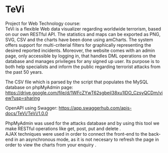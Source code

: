 # TeVi
Project for Web Technology course:</br>
TeVi is a flexible Web data visualizer regarding worldwide terrorism, based on our own RESTful API. The statistics and maps can be exported as PNG, SVG, CSV and the charts have been done using amCharts. The system offers support for multi-criterial filters for graphically representing the desired reported incidents. Moreover, the website comes with an admin page, only accessible by logging in, that handles DML operations on the database and manages privileges for any signed up user. Its purpose is to both help specialists and inform the public regarding terrorist attacks from the past 50 years.

The CSV file which is parsed by the script that populates the MySQL database on phpMyAdmin page:</br>
  https://drive.google.com/file/d/1WFcZYwT62sgbejl38xu1lDO_CzsyQCDm/view?usp=sharing 
  
OpenAPI using Swagger: https://app.swaggerhub.com/apis-docs/TeVi/TeVi/1.0.0 </br>

  PhpMyAdmin was used for the attacks database and by using this tool we make RESTful operations like get, post, put and delete .    
  AJAX techniques were used in order to connect the front-end to the back-end in an asynchronous mode,
  as it is not necesary to refresh the page in order to view the charts from your enquiry . 
